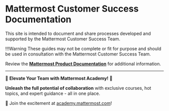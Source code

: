 # Mattermost Customer Success Documentation

This site is intended to document and share processes developed and supported by the Mattermost Customer Success Team.

!!!Warning
    These guides may not be complete or fit for purpose and should be used in consultation with the Mattermost Customer Success Team.

Review the [**Mattermost Product Documentation**](https://docs.mattermost.com) for additional information.

---

🚀 **Elevate Your Team with Mattermost Academy!** 🚀

**Unleash the full potential of collaboration** with exclusive courses, hot topics, and expert guidance - all in one place.

🔗 Join the excitement at [academy.mattermost.com](https://academy.mattermost.com/)!
